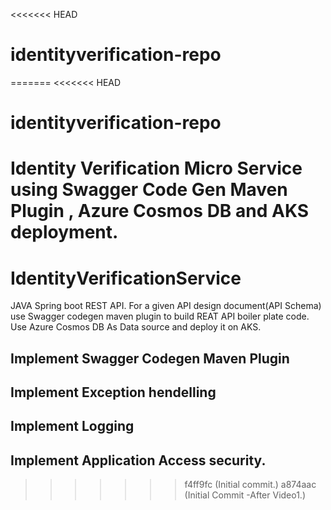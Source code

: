 <<<<<<< HEAD
# identityverification-repo
=======
<<<<<<< HEAD
# identityverification-repo
Identity Verification  Micro Service  using Swagger Code Gen Maven Plugin ,  Azure Cosmos DB and AKS deployment.
=======
# IdentityVerificationService
JAVA Spring boot REST API. For a given  API design document(API Schema) use Swagger codegen maven plugin to build REAT API boiler plate code. Use Azure Cosmos DB As Data source and deploy it on AKS.
## Implement Swagger Codegen Maven Plugin
## Implement Exception hendelling
## Implement Logging
## Implement Application Access security.

>>>>>>> f4ff9fc (Initial commit.)
>>>>>>> a874aac (Initial Commit -After Video1.)
